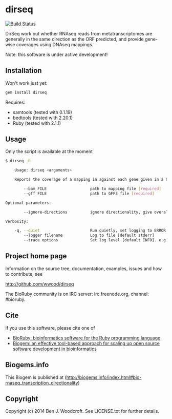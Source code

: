 # dirseq

[![Build Status](https://secure.travis-ci.org/wwood/dirseq.png)](http://travis-ci.org/wwood/dirseq)

DirSeq work out whether RNAseq reads from metatranscriptomes are generally in the same direction as the ORF predicted, and provide gene-wise coverages using DNAseq mappings.

Note: this software is under active development!

## Installation

Won't work just yet:
```sh
gem install dirseq
```
Requires:
* samtools (tested with 0.1.19)
* bedtools (tested with 2.20.1)
* Ruby (tested with 2.1.1)

## Usage

Only the script is available at the moment
```sh
$ dirseq -h

    Usage: dirseq <arguments>

    Reports the coverage of a mapping in against each gene given in a GFF file

        --bam FILE                   path to mapping file [required]
        --gff FILE                   path to GFF3 file [required]

Optional parameters:

        --ignore-directions          ignore directionality, give overall coverage [default: false i.e. differentiate between directions]

Verbosity:

    -q, --quiet                      Run quietly, set logging to ERROR level [default INFO]
        --logger filename            Log to file [default stderr]
        --trace options              Set log level [default INFO]. e.g. '--trace debug' to set logging level to DEBUG
```

## Project home page

Information on the source tree, documentation, examples, issues and
how to contribute, see

  http://github.com/wwood/dirseq

The BioRuby community is on IRC server: irc.freenode.org, channel: #bioruby.

## Cite

If you use this software, please cite one of

* [BioRuby: bioinformatics software for the Ruby programming language](http://dx.doi.org/10.1093/bioinformatics/btq475)
* [Biogem: an effective tool-based approach for scaling up open source software development in bioinformatics](http://dx.doi.org/10.1093/bioinformatics/bts080)

## Biogems.info

This Biogem is published at (http://biogems.info/index.html#bio-rnaseq_transcription_directionality)

## Copyright

Copyright (c) 2014 Ben J. Woodcroft. See LICENSE.txt for further details.


